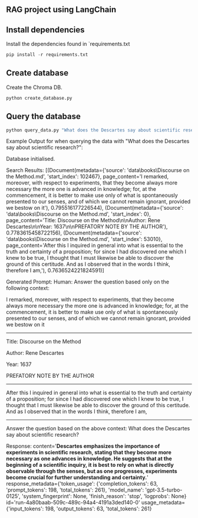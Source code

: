 ## RAG project using LangChain

## Install dependencies

Install the dependencies found in `requirements.txt
```python
pip install -r requirements.txt
```

## Create database

Create the Chroma DB.

```python
python create_database.py
```

## Query the database

```python
python query_data.py "What does the Descartes say about scientific research?"
```

Example Output for when querying the data with "What does the Descartes say about scientific research?":

Database initialised.

Search Results: [(Document(metadata={'source': 'data\\books\\Discourse on the Method.md', 'start_index': 102467}, page_content='I remarked, moreover, with respect to experiments, that they become always more necessary the more one is advanced in knowledge; for, at the commencement, it is better to make use only of what is spontaneously presented to our senses, and of which we cannot remain ignorant, provided we bestow on it'), 0.795516177226544), (Document(metadata={'source': 'data\\books\\Discourse on the Method.md', 'start_index': 0}, page_content='Title: Discourse on the Method\n\nAuthor: Rene Descartes\n\nYear: 1637\n\nPREFATORY NOTE BY THE AUTHOR'), 0.7783615458722156), (Document(metadata={'source': 'data\\books\\Discourse on the Method.md', 'start_index': 53010}, page_content='After this I inquired in general into what is essential to the truth and certainty of a proposition; for since I had discovered one which I knew to be true, I thought that I must likewise be able to discover the ground of this certitude. And as I observed that in the words I think, therefore I am,'), 0.7636524221824591)]

Generated Prompt:
Human:
Answer the question based only on the following context:

I remarked, moreover, with respect to experiments, that they become always more necessary the more one is advanced in knowledge; for, at the commencement, it is better to make use only of what is spontaneously presented to our senses, and of which we cannot remain ignorant, provided we bestow on it

---

Title: Discourse on the Method

Author: Rene Descartes

Year: 1637

PREFATORY NOTE BY THE AUTHOR

---

After this I inquired in general into what is essential to the truth and certainty of a proposition; for since I had discovered one which I knew to be true, I thought that I must likewise be able to discover the ground of this certitude. And as I observed that in the words I think, therefore I am,

---

Answer the question based on the above context: What does the Descartes say about scientific research?

Response: content='**Descartes emphasizes the importance of experiments in scientific research, stating that they become more necessary as one advances in knowledge. He suggests that at the beginning of a scientific inquiry, it is best to rely on what is directly observable through the senses, but as one progresses, experiments become crucial for further understanding and certainty.**' response_metadata={'token_usage': {'completion_tokens': 63, 'prompt_tokens': 198, 'total_tokens': 261}, 'model_name': 'gpt-3.5-turbo-0125', 'system_fingerprint': None, 'finish_reason': 'stop', 'logprobs': None} id='run-4a80baab-509c-489c-94a4-4191a3ded140-0' usage_metadata={'input_tokens': 198, 'output_tokens': 63, 'total_tokens': 261}
